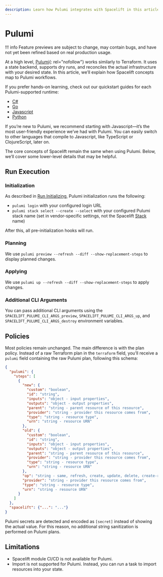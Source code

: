 ```yaml
---
description: Learn how Pulumi integrates with Spacelift in this article.
---
```


# Pulumi

!!! info
    Feature previews are subject to change, may contain bugs, and have not yet been refined based on real production usage.

At a high level, [Pulumi](https://github.com/pulumi/pulumi){: rel="nofollow"} works similarly to Terraform. It uses a state backend, supports dry runs, and reconciles the actual infrastructure with your desired state. In this article, we’ll explain how Spacelift concepts map to Pulumi workflows.

If you prefer hands-on learning, check out our quickstart guides for each Pulumi-supported runtime:

- [C#](./c-sharp.md)
- [Go](./golang.md)
- [Javascript](./javascript.md)
- [Python](./python.md)

If you’re new to Pulumi, we recommend starting with Javascript—it’s the most user-friendly experience we’ve had with Pulumi. You can easily switch to other languages that compile to Javascript, like TypeScript or ClojureScript, later on.

The core concepts of Spacelift remain the same when using Pulumi. Below, we’ll cover some lower-level details that may be helpful.

## Run Execution

### Initialization

As described in [Run Initializing](../../concepts/run/README.md#initializing), Pulumi initialization runs the following:

- `pulumi login` with your configured login URL
- `pulumi stack select --create --select` with your configured Pulumi stack name (set in vendor-specific settings, not the Spacelift [Stack](../../concepts/stack/README.md) name)

After this, all pre-initialization hooks will run.

### Planning

We use `pulumi preview --refresh --diff --show-replacement-steps` to display planned changes.

### Applying

We use `pulumi up --refresh --diff --show-replacement-steps` to apply changes.

### Additional CLI Arguments

You can pass additional CLI arguments using the `SPACELIFT_PULUMI_CLI_ARGS_preview`, `SPACELIFT_PULUMI_CLI_ARGS_up`, and `SPACELIFT_PULUMI_CLI_ARGS_destroy` environment variables.

## Policies

Most policies remain unchanged. The main difference is with the plan policy. Instead of a raw Terraform plan in the `terraform` field, you’ll receive a `pulumi` field containing the raw Pulumi plan, following this schema:

```json
{
  "pulumi": {
    "steps": [
      {
        "new": {
          "custom": "boolean",
          "id": "string",
          "inputs": "object - input properties",
          "outputs": "object - output properties",
          "parent": "string - parent resource of this resource",
          "provider": "string - provider this resource comes from",
          "type": "string - resource type",
          "urn": "string - resource URN"
        },
        "old": {
          "custom": "boolean",
          "id": "string",
          "inputs": "object - input properties",
          "outputs": "object - output properties",
          "parent": "string - parent resource of this resource",
          "provider": "string - provider this resource comes from",
          "type": "string - resource type",
          "urn": "string - resource URN"
        },
        "op": "string - same, refresh, create, update, delete, create-replacement, or delete-replaced",
        "provider": "string - provider this resource comes from",
        "type": "string - resource type",
        "urn": "string - resource URN"
      }
    ]
  },
  "spacelift": {"...": "..."}
}
```

Pulumi secrets are detected and encoded as `[secret]` instead of showing the actual value. For this reason, no additional string sanitization is performed on Pulumi plans.

## Limitations

- Spacelift module CI/CD is not available for Pulumi.
- Import is not supported for Pulumi. Instead, you can run a task to import resources into your state.
